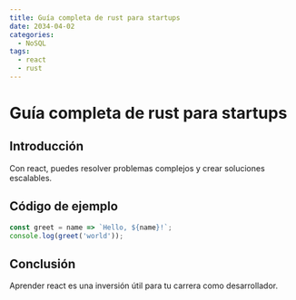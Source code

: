 ```yaml
---
title: Guía completa de rust para startups
date: 2034-04-02
categories:
  - NoSQL
tags:
  - react
  - rust
---
```


# Guía completa de rust para startups

## Introducción

Con react, puedes resolver problemas complejos y crear soluciones escalables.

## Código de ejemplo

```javascript
const greet = name => `Hello, ${name}!`;
console.log(greet('world'));
```

## Conclusión

Aprender react es una inversión útil para tu carrera como desarrollador.